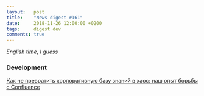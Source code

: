 ```yaml
---
layout:   post
title:    "News digest #161"
date:     2018-11-26 12:00:00 +0200
tags:     digest dev
comments: true
---
```


_English time, I guess_

### Development

[Как не превратить корпоративную базу знаний в хаос: наш опыт борьбы с Confluence](https://habr.com/post/430500/)
